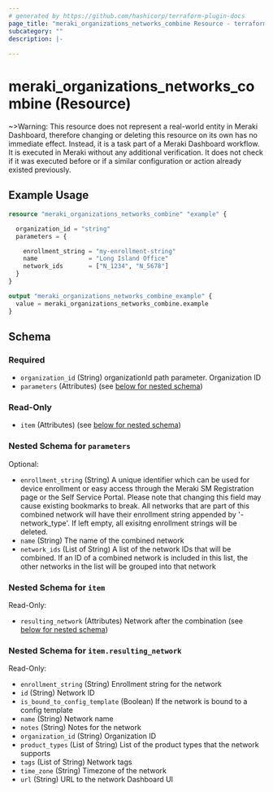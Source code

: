 ```yaml
---
# generated by https://github.com/hashicorp/terraform-plugin-docs
page_title: "meraki_organizations_networks_combine Resource - terraform-provider-meraki"
subcategory: ""
description: |-
  
---
```


# meraki_organizations_networks_combine (Resource)



~>Warning: This resource does not represent a real-world entity in Meraki Dashboard, therefore changing or deleting this resource on its own has no immediate effect. Instead, it is a task part of a Meraki Dashboard workflow. It is executed in Meraki without any additional verification. It does not check if it was executed before or if a similar configuration or action 
already existed previously.

## Example Usage

```terraform
resource "meraki_organizations_networks_combine" "example" {

  organization_id = "string"
  parameters = {

    enrollment_string = "my-enrollment-string"
    name              = "Long Island Office"
    network_ids       = ["N_1234", "N_5678"]
  }
}

output "meraki_organizations_networks_combine_example" {
  value = meraki_organizations_networks_combine.example
}
```

<!-- schema generated by tfplugindocs -->
## Schema

### Required

- `organization_id` (String) organizationId path parameter. Organization ID
- `parameters` (Attributes) (see [below for nested schema](#nestedatt--parameters))

### Read-Only

- `item` (Attributes) (see [below for nested schema](#nestedatt--item))

<a id="nestedatt--parameters"></a>
### Nested Schema for `parameters`

Optional:

- `enrollment_string` (String) A unique identifier which can be used for device enrollment or easy access through the Meraki SM Registration page or the Self Service Portal. Please note that changing this field may cause existing bookmarks to break. All networks that are part of this combined network will have their enrollment string appended by '-network_type'. If left empty, all exisitng enrollment strings will be deleted.
- `name` (String) The name of the combined network
- `network_ids` (List of String) A list of the network IDs that will be combined. If an ID of a combined network is included in this list, the other networks in the list will be grouped into that network


<a id="nestedatt--item"></a>
### Nested Schema for `item`

Read-Only:

- `resulting_network` (Attributes) Network after the combination (see [below for nested schema](#nestedatt--item--resulting_network))

<a id="nestedatt--item--resulting_network"></a>
### Nested Schema for `item.resulting_network`

Read-Only:

- `enrollment_string` (String) Enrollment string for the network
- `id` (String) Network ID
- `is_bound_to_config_template` (Boolean) If the network is bound to a config template
- `name` (String) Network name
- `notes` (String) Notes for the network
- `organization_id` (String) Organization ID
- `product_types` (List of String) List of the product types that the network supports
- `tags` (List of String) Network tags
- `time_zone` (String) Timezone of the network
- `url` (String) URL to the network Dashboard UI

